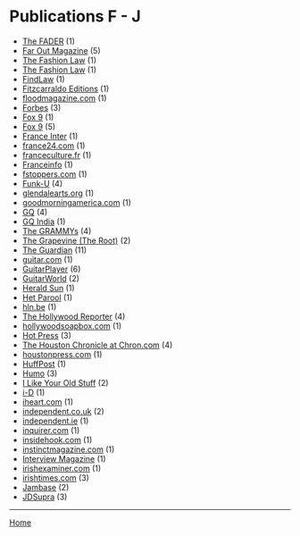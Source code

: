# Publications F - J

  * [The FADER](./the-fader/index.md) (1)
  * [Far Out Magazine](./far-out-magazine/index.md) (5)
  * [The Fashion Law](./the-fashion-law/index.md) (1)
  * [The Fashion Law](./the-fashion-law/index.md) (1)
  * [FindLaw](./findlaw/index.md) (1)
  * [Fitzcarraldo Editions](./fitzcarraldo-editions/index.md) (1)
  * [floodmagazine.com](./floodmagazine-com/index.md) (1)
  * [Forbes](./forbes/index.md) (3)
  * [Fox 9](./fox-9/index.md) (1)
  * [Fox 9](./fox-9/index.md) (5)
  * [France Inter](./france-inter/index.md) (1)
  * [france24.com](./france24-com/index.md) (1)
  * [franceculture.fr](./franceculture-fr/index.md) (1)
  * [Franceinfo](./franceinfo/index.md) (1)
  * [fstoppers.com](./fstoppers-com/index.md) (1)
  * [Funk-U](./funk-u/index.md) (4)
  * [glendalearts.org](./glendalearts-org/index.md) (1)
  * [goodmorningamerica.com](./goodmorningamerica-com/index.md) (1)
  * [GQ](./gq/index.md) (4)
  * [GQ India](./gq-india/index.md) (1)
  * [The GRAMMYs](./the-grammys/index.md) (4)
  * [The Grapevine (The Root)](./the-grapevine-the-root/index.md) (2)
  * [The Guardian](./the-guardian/index.md) (11)
  * [guitar.com](./guitar-com/index.md) (1)
  * [GuitarPlayer](./guitarplayer/index.md) (6)
  * [GuitarWorld](./guitarworld/index.md) (2)
  * [Herald Sun](./herald-sun/index.md) (1)
  * [Het Parool](./het-parool/index.md) (1)
  * [hln.be](./hln-be/index.md) (1)
  * [The Hollywood Reporter](./the-hollywood-reporter/index.md) (4)
  * [hollywoodsoapbox.com](./hollywoodsoapbox-com/index.md) (1)
  * [Hot Press](./hot-press/index.md) (3)
  * [The Houston Chronicle at Chron.com](./the-houston-chronicle-at-chron-com/index.md) (4)
  * [houstonpress.com](./houstonpress-com/index.md) (1)
  * [HuffPost](./huffpost/index.md) (1)
  * [Humo](./humo/index.md) (3)
  * [I Like Your Old Stuff](./i-like-your-old-stuff/index.md) (2)
  * [i-D](./i-d/index.md) (1)
  * [iheart.com](./iheart-com/index.md) (1)
  * [independent.co.uk](./independent-co-uk/index.md) (2)
  * [independent.ie](./independent-ie/index.md) (1)
  * [inquirer.com](./inquirer-com/index.md) (1)
  * [insidehook.com](./insidehook-com/index.md) (1)
  * [instinctmagazine.com](./instinctmagazine-com/index.md) (1)
  * [Interview Magazine](./interview-magazine/index.md) (1)
  * [irishexaminer.com](./irishexaminer-com/index.md) (1)
  * [irishtimes.com](./irishtimes-com/index.md) (3)
  * [Jambase](./jambase/index.md) (2)
  * [JDSupra](./jdsupra/index.md) (3)

----

[Home](../index.md)
